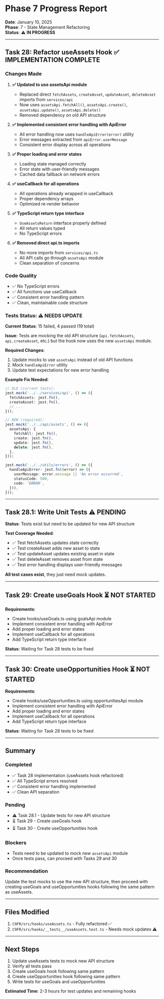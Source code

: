 # Phase 7 Progress Report

**Date**: January 10, 2025  
**Phase**: 7 - State Management Refactoring  
**Status**: ⚠️ **IN PROGRESS**

---

## Task 28: Refactor useAssets Hook ✅ IMPLEMENTATION COMPLETE

### Changes Made

1. **✅ Updated to use assetsApi module**
   - Replaced direct `fetchAssets`, `createAsset`, `updateAsset`, `deleteAsset` imports from `services/api`
   - Now uses `assetsApi.fetchAll()`, `assetsApi.create()`, `assetsApi.update()`, `assetsApi.delete()`
   - Removed dependency on old API structure

2. **✅ Implemented consistent error handling with ApiError**
   - All error handling now uses `handleApiError(error)` utility
   - Error messages extracted from `apiError.userMessage`
   - Consistent error display across all operations

3. **✅ Proper loading and error states**
   - Loading state managed correctly
   - Error state with user-friendly messages
   - Cached data fallback on network errors

4. **✅ useCallback for all operations**
   - All operations already wrapped in useCallback
   - Proper dependency arrays
   - Optimized re-render behavior

5. **✅ TypeScript return type interface**
   - `UseAssetsReturn` interface properly defined
   - All return values typed
   - No TypeScript errors

6. **✅ Removed direct api.ts imports**
   - No more imports from `services/api.ts`
   - All API calls go through `assetsApi` module
   - Clean separation of concerns

### Code Quality

- ✅ No TypeScript errors
- ✅ All functions use useCallback
- ✅ Consistent error handling pattern
- ✅ Clean, maintainable code structure

### Tests Status: ⚠️ NEEDS UPDATE

**Current Status**: 15 failed, 4 passed (19 total)

**Issue**: Tests are mocking the old API structure (`api.fetchAssets`, `api.createAsset`, etc.) but the hook now uses the new `assetsApi` module.

**Required Changes**:
1. Update mocks to use `assetsApi` instead of old API functions
2. Mock `handleApiError` utility
3. Update test expectations for new error handling

**Example Fix Needed**:
```typescript
// OLD (current tests):
jest.mock('../../services/api', () => ({
  fetchAssets: jest.fn(),
  createAsset: jest.fn(),
  // ...
}));

// NEW (required):
jest.mock('../../api/assets', () => ({
  assetsApi: {
    fetchAll: jest.fn(),
    create: jest.fn(),
    update: jest.fn(),
    delete: jest.fn(),
  },
}));

jest.mock('../../utils/errors', () => ({
  handleApiError: jest.fn((error) => ({
    userMessage: error.message || 'An error occurred',
    statusCode: 500,
    code: 'ERROR',
  })),
}));
```

---

## Task 28.1: Write Unit Tests ⚠️ PENDING

**Status**: Tests exist but need to be updated for new API structure

**Test Coverage Needed**:
- ✅ Test fetchAssets updates state correctly
- ✅ Test createAsset adds new asset to state
- ✅ Test updateAsset updates existing asset in state
- ✅ Test deleteAsset removes asset from state
- ✅ Test error handling displays user-friendly messages

**All test cases exist**, they just need mock updates.

---

## Task 29: Create useGoals Hook ⏳ NOT STARTED

**Requirements**:
- Create hooks/useGoals.ts using goalsApi module
- Implement consistent error handling with ApiError
- Add proper loading and error states
- Implement useCallback for all operations
- Add TypeScript return type interface

**Status**: Waiting for Task 28 tests to be fixed

---

## Task 30: Create useOpportunities Hook ⏳ NOT STARTED

**Requirements**:
- Create hooks/useOpportunities.ts using opportunitiesApi module
- Implement consistent error handling with ApiError
- Add proper loading and error states
- Implement useCallback for all operations
- Add TypeScript return type interface

**Status**: Waiting for Task 28 tests to be fixed

---

## Summary

### Completed
- ✅ Task 28 implementation (useAssets hook refactored)
- ✅ All TypeScript errors resolved
- ✅ Consistent error handling implemented
- ✅ Clean API separation

### Pending
- ⚠️ Task 28.1 - Update tests for new API structure
- ⏳ Task 29 - Create useGoals hook
- ⏳ Task 30 - Create useOpportunities hook

### Blockers
- Tests need to be updated to mock new `assetsApi` module
- Once tests pass, can proceed with Tasks 29 and 30

### Recommendation
Update the test mocks to use the new API structure, then proceed with creating useGoals and useOpportunities hooks following the same pattern as useAssets.

---

## Files Modified

1. `C9FR/src/hooks/useAssets.ts` - Fully refactored ✅
2. `C9FR/src/hooks/__tests__/useAssets.test.ts` - Needs mock updates ⚠️

---

## Next Steps

1. Update useAssets tests to mock new API structure
2. Verify all tests pass
3. Create useGoals hook following same pattern
4. Create useOpportunities hook following same pattern
5. Write tests for useGoals and useOpportunities

**Estimated Time**: 2-3 hours for test updates and remaining hooks
